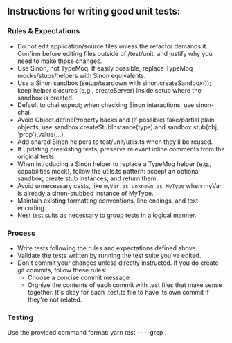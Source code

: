 ## Instructions for writing good unit tests:

### Rules & Expectations

  - Do not edit application/source files unless the refactor demands it.  Confirm before editing files outside of /test/unit, and justify why you need to make those changes.
  - Use Sinon, not TypeMoq.  If easily possible, replace TypeMoq mocks/stubs/helpers with Sinon equivalents.
  - Use a Sinon sandbox (setup/teardown with sinon.createSandbox()); keep helper closures (e.g., createServer) inside setup where the
  sandbox is created.
  - Default to chai.expect; when checking Sinon interactions, use sinon-chai.
  - Avoid Object.defineProperty hacks and (if possible) fake/partial plain objects; use sandbox.createStubInstance(type) and sandbox.stub(obj, 'prop').value(...).
  - Add shared Sinon helpers to test/unit/utils.ts when they’ll be reused.
  - If updating preexisting tests, preserve relevant inline comments from the original tests.
  - When introducing a Sinon helper to replace a TypeMoq helper (e.g., capabilities mock), follow the utils.ts pattern: accept an optional
  sandbox, create stub instances, and return them.
  - Avoid unnecessary casts, like `myVar as unknown as MyType` when myVar is already a sinon-stubbed instance of MyType.
  - Maintain existing formatting conventions, line endings, and text encoding.
  - Nest test suits as necessary to group tests in a logical manner.

### Process

  * Write tests following the rules and expectations defined above.
  * Validate the tests written by running the test suite you've edited.
  * Don't commit your changes unless directly instructed.  If you do create git commits, follow these rules:
    * Choose a concise commit message
  	* Orgnize the contents of each commit with test files that make sense together.  It's okay for each .test.ts file to have its own commit if they're not related.

### Testing

Use the provided command format: yarn test -- --grep <test suite name>.